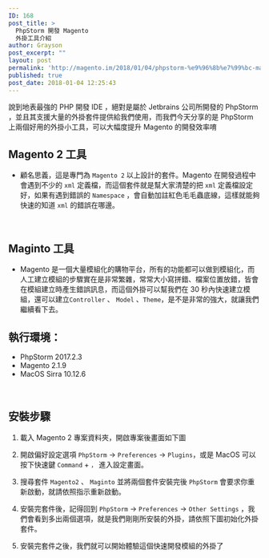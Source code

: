 ```yaml
---
ID: 168
post_title: >
  PhpStorm 開發 Magento
  外掛工具介紹
author: Grayson
post_excerpt: ""
layout: post
permalink: 'http://magento.im/2018/01/04/phpstorm-%e9%96%8b%e7%99%bc-magento-%e5%a4%96%e6%8e%9b%e5%b7%a5%e5%85%b7%e4%bb%8b%e7%b4%b9/'
published: true
post_date: 2018-01-04 12:25:43
---
```

說到地表最強的 PHP 開發 IDE ，絕對是屬於 Jetbrains 公司所開發的 PhpStorm ，並且其支援大量的外掛套件提供給我們使用，而我們今天分享的是 PhpStorm 上兩個好用的外掛小工具，可以大幅度提升 Magento 的開發效率唷

<h2>Magento 2  工具</h2>

<ul>
<li>顧名思義，這是專門為 <code>Magento 2</code> 以上設計的套件。Magento 在開發過程中會遇到不少的 <code>xml</code> 定義檔，而這個套件就是幫大家清楚的把 <code>xml</code> 定義檔設定好，如果有遇到錯誤的 <code>Namespace</code> ，會自動加註紅色毛毛蟲底線，這樣就能夠快速的知道 <code>xml</code> 的錯誤在哪邊。</li>
</ul>

<br>

<h2>Maginto  工具</h2>

<ul>
<li>Magento 是一個大量模組化的購物平台，所有的功能都可以做到模組化，而人工建立模組的步驟實在是非常繁雜，常常大小寫拼錯、檔案位置放錯，皆會在模組建立時產生錯誤訊息，而這個外掛可以幫我們在 30 秒內快速建立模組，還可以建立<code>Controller</code> 、 <code>Model</code> 、<code>Theme</code>，是不是非常的強大，就讓我們繼續看下去。
<br></li>
</ul>

<h2>執行環境：</h2>

<ul>
<li>PhpStorm 2017.2.3</li>
<li>Magento 2.1.9</li>
<li>MacOS Sirra 10.12.6</li>
</ul>

<br>

<h2>安裝步驟</h2>

<ol>
<li><p>載入 Magento 2 專案資料夾，開啟專案後畫面如下圖
<img src="http://magento.im/wp-content/uploads/2018/01/%E8%9E%A2%E5%B9%95%E5%BF%AB%E7%85%A7-2018-01-04-20.22.01.png" alt="" />
<br></p></li>
<li><p>開啟偏好設定選項 <code>PhpStorm</code> -> <code>Preferences</code> -> <code>Plugins</code>，或是 MacOS 可以按下快速鍵 <code>Command</code> + <code>，</code> 進入設定畫面。
<img src="http://magento.im/wp-content/uploads/2018/01/%E8%9E%A2%E5%B9%95%E5%BF%AB%E7%85%A7-2018-01-04-20.23.41.png" alt="" />
<br></p></li>
<li><p>搜尋套件 <code>Magento2</code> 、 <code>Maginto</code> 並將兩個套件安裝完後 <code>PhpStorm</code> 會要求你重新啟動，就請依照指示重新啟動。
<img src="http://magento.im/wp-content/uploads/2018/01/%E8%9E%A2%E5%B9%95%E5%BF%AB%E7%85%A7-2018-01-04-20.23.50.png" alt="" />
<br></p></li>
<li><p>安裝完套件後，記得回到  <code>PhpStorm</code> -> <code>Preferences</code> -> <code>Other Settings</code> ，我們會看到多出兩個選項，就是我們剛剛所安裝的外掛，請依照下圖初始化外掛套件。
<img src="http://magento.im/wp-content/uploads/2018/01/%E8%9E%A2%E5%B9%95%E5%BF%AB%E7%85%A7-2018-01-04-20.24.02.png" alt="" />
<img src="http://magento.im/wp-content/uploads/2018/01/%E8%9E%A2%E5%B9%95%E5%BF%AB%E7%85%A7-2018-01-04-20.23.57.png" alt="" />
<br></p></li>
<li><p>安裝完套件之後，我們就可以開始體驗這個快速開發模組的外掛了</p></li>
</ol>